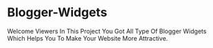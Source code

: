 # Blogger-Widgets
Welcome Viewers In This Project You Got All Type Of Blogger Widgets Which Helps You To Make Your Website More Attractive. 
